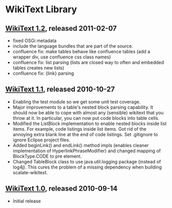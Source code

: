 WikiText Library
================

[WikiText 1.2](http://wikitext.fusesource.org/maven/1.2/), released 2011-02-07
----

* fixed OSGi metadata
* include the language bundles that are part of the source.
* confluence fix: make tables behave like confluence tables (add a wrapper div, use confluence css class names)
* confluence fix: list parsing (lists are closed way to often and embedded tables creates new lists)
* confluence fix: {link} parsing

[WikiText 1.1](http://wikitext.fusesource.org/maven/1.1/), released 2010-10-27
----

* Enabling the test module so we get some unit test coverage.
* Major improvements to a table's nested block parsing capability. It should now be able to cope with almost any (sensible) wikitext that you throw at it. In particular, you can now put code blocks into table cells.
* Modified the ListBlock implementation to enable nested blocks inside list items. For example, code listings inside list items. Got rid of the annoying extra blank line at the end of code listings. Set .gitignore to ignore Eclipse project files.
* Added beginLink() and endLink() method impls (enables cleaner implementation of HyperlinkPhraseModifier) and changed mapping of BlockType.CODE to pre element.
* Changed TableBlock class to use java.util.logging package (instead of log4j). This cures the problem of a missing dependency when building scalate-wikitext.

[WikiText 1.0](http://wikitext.fusesource.org/maven/1.0/), released 2010-09-14
----

* Initial release
